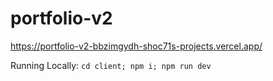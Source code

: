 # portfolio-v2

https://portfolio-v2-bbzimgydh-shoc71s-projects.vercel.app/

Running Locally: ```cd client; npm i; npm run dev```